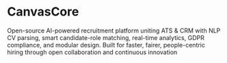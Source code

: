 # CanvasCore
Open-source AI-powered recruitment platform uniting ATS &amp; CRM with NLP CV parsing, smart candidate-role matching, real-time analytics, GDPR compliance, and modular design. Built for faster, fairer, people-centric hiring through open collaboration and continuous innovation
